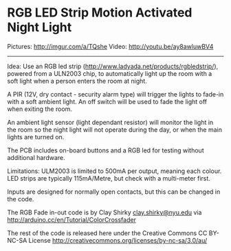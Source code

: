 RGB LED Strip Motion Activated Night Light
==================================================

Pictures: http://imgur.com/a/TQshe
Video: http://youtu.be/ay8awluwBV4
  
  -----------------------
  
  Idea: Use an RGB led strip
  (http://www.ladyada.net/products/rgbledstrip/), powered from a
  ULN2003 chip, to automatically light up the room with a soft
  light when a person enters the room at night.
  
  A PIR (12V, dry contact - security alarm type) will trigger the
  lights to fade-in with a soft ambient light. An off switch 
  will be used to fade the light off when exiting the room.
  
  An ambient light sensor (light dependant resistor) will monitor
  the light in the room so the night light will not operate
  during the day, or when the main lights are turned on.
  
  The PCB includes on-board buttons and a RGB led for testing 
  without additional hardware.
  
  Limitations:
  ULM2003 is limited to 500mA per output, meaning each colour. LED
  strips are typically 115mA/Metre, but check with a multi-meter
  first.
  
  Inputs are designed for normally open contacts, but this can be
  changed in the code.
  
  The RGB Fade in-out code is by Clay Shirky <clay.shirky@nyu.edu>
  via http://arduino.cc/en/Tutorial/ColorCrossfader
  
  The rest of the code is released here under the Creative Commons 
  CC BY-NC-SA License http://creativecommons.org/licenses/by-nc-sa/3.0/au/
